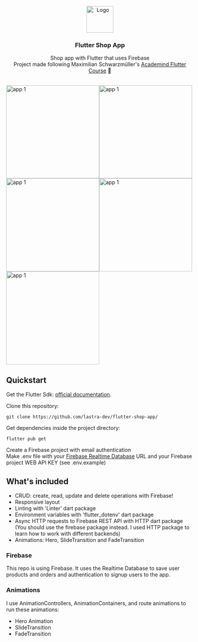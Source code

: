<p align="center">
  <a href="https://flutter.io/">
    <img src="https://cdn.icon-icons.com/icons2/2107/PNG/512/file_type_flutter_icon_130599.png" alt="Logo" width=72 height=72>
  </a>

  <h3 align="center">Flutter Shop App</h3>

  <p align="center">
    Shop app with Flutter that uses Firebase
    <br>
    Project made following Maximilian Schwarzmüller's <a href="https://pro.academind.com/p/learn-flutter-dart-to-build-ios-android-apps-2020">Academind Flutter Course</a> 🎯
    <br>
    <br>
    
  </p>
</p>

<p>
<img src="https://i.imgur.com/P2plCR6.png" alt="app 1" width="250"/><img src="https://i.imgur.com/hlthFek.png" alt="app 1" width="250"/><img src="https://i.imgur.com/9y088xW.png" alt="app 1" width="250"/><img src="https://i.imgur.com/3WVpv4Z.png" alt="app 1" width="250"/><img src="https://i.imgur.com/WYpVKsG.png" alt="app 1" width="250"/>
</p>

## Quickstart

Get the Flutter Sdk: [official documentation](https://flutter.dev/docs/get-started/install).

Clone this repository:
```
git clone https://github.com/lastra-dev/flutter-shop-app/
```

Get dependencies inside the project directory:
```
flutter pub get
```
Create a Firebase project with email authentication  
Make .env file with your [Firebase Realtime Database](https://firebase.google.com/docs/database) URL and your Firebase project WEB API KEY (see .env.example)


## What's included

* CRUD: create, read, update and delete operations with Firebase!
* Responsive layout
* Linting with 'Linter' dart package
* Environment variables with 'flutter_dotenv' dart package
* Async HTTP requests to Firebase REST API with HTTP dart package (You should use the firebase package instead. I used HTTP package to learn how to work with different backends)
* Animations: Hero, SlideTransition and FadeTransition

### Firebase

This repo is using Firebase. It uses the Realtime Database to save user products and orders and authentication to signup users to the app.

### Animations
I use AnimationControllers, AnimationContainers, and route animations to run these animations:
* Hero Animation
* SlideTransition
* FadeTransition
